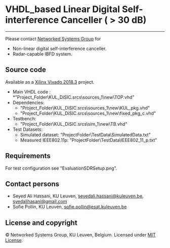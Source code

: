 # VHDL_based Linear Digital Self-interference Canceller ( > 30 dB)
---------
Please contact [Networked Systems Group](https://www.esat.kuleuven.be/telemic/research/NetworkedSystems) for
* Non-linear digital self-interference canceller.
* Radar-capable IBFD system.

## Source code
Available as a [Xilinx Vivado 2018.3](https://www.xilinx.com/support/download/index.html/content/xilinx/en/downloadNav/vivado-design-tools/2018-3.html) project.
* Main VHDL code : 
    *"Project_Folder\KUL_DiSIC.srcs\sources_1\new\TOP.vhd"
* Dependencies: 
    *  "Project_Folder\KUL_DiSIC.srcs\sources_1\new\KUL_pkg.vhd"
    *  "Project_Folder\KUL_DiSIC.srcs\sources_1\new\fixed_pkg_c.vhd"
* Testbench: 
    * "Project_Folder\KUL_DiSIC.srcs\sim_1\new\TB.vhd"
* Test Datasets:
    * Simulated dataset: "ProjectFolder\TestData\SimulatedData.txt"
    * Measured IEEE802.11p: "ProjectFolder\TestData\IEEE802_11_p.txt"
## Requirements
For test configuration see "EvaluationSDRSetup.png".
## Contact persons
* Seyed Ali Hassani, KU Leuven, seyedali.hassani@kuleuven.be, syedalihasani@gmail.com
* Sofie Pollin, KU Leuven, sofie.pollin@esat.kuleuven.be
## License and copyright
© Networked Systems Group, KU Leuven, Belgium.
Licensed under [MIT License](LICENSE).